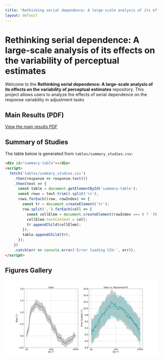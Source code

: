 ```yaml
---
title: "Rethinking serial dependence: A large-scale analysis of its effects on the variability of perceptual estimates  "
layout: default
---
```


# Rethinking serial dependence: A large-scale analysis of its effects on the variability of perceptual estimates  


Welcome to the **Rethinking serial dependence: A large-scale analysis of its effects on the variability of perceptual estimates** repository. This project allows users to analyze the effects of serial dependence on the response variability in adjustment tasks

## Main Results (PDF)

[View the main results PDF](figures/main_results_polyfit.pdf)

## Summary of Studies

The table below is generated from `tables/summary_studies.csv`:

```html
<div id="summary-table"></div>
<script>
  fetch('tables/summary_studies.csv')
    .then(response => response.text())
    .then(text => {
      const table = document.getElementById('summary-table');
      const rows = text.trim().split('\n');
      rows.forEach((row, rowIndex) => {
        const tr = document.createElement('tr');
        row.split(',').forEach(cell => {
          const cellElem = document.createElement(rowIndex === 0 ? 'th' : 'td');
          cellElem.textContent = cell;
          tr.appendChild(cellElem);
        });
        table.appendChild(tr);
      });
    })
    .catch(err => console.error('Error loading CSV:', err));
</script>
```

## Figures Gallery

![Figure 1: Example Description](figures/main_results_polyfit.png)
